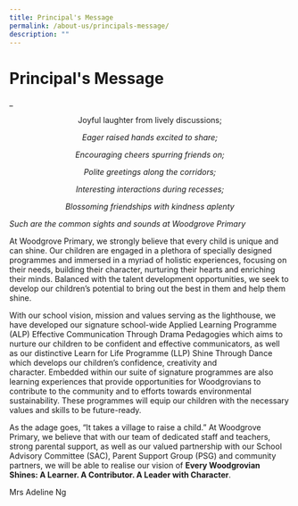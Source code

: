 ```yaml
---
title: Principal's Message
permalink: /about-us/principals-message/
description: ""
---
```

# **Principal's Message**
	
_<center> Joyful laughter from lively discussions; </center>

_<center>Eager raised hands excited to share;</center>_

_<center>Encouraging cheers spurring friends on;</center>_

_<center>Polite greetings along the corridors;</center>_

_<center>Interesting interactions during recesses;</center>_

_<center>Blossoming friendships with kindness aplenty_</center>

_Such are the common sights and sounds at Woodgrove Primary </center>_


At Woodgrove Primary, we strongly believe that every child is unique and can shine. Our children are engaged in a plethora of specially designed programmes and immersed in a myriad of holistic experiences, focusing on their needs, building their character, nurturing their hearts and enriching their minds. Balanced with the talent development opportunities, we seek to develop our children’s potential to bring out the best in them and help them shine.

With our school vision, mission and values serving as the lighthouse, we have developed our signature school-wide Applied Learning Programme (ALP) Effective Communication Through Drama Pedagogies which aims to nurture our children to be confident and effective communicators, as well as our distinctive Learn for Life Programme (LLP) Shine Through Dance which develops our children’s confidence, creativity and character. Embedded within our suite of signature programmes are also learning experiences that provide opportunities for Woodgrovians to contribute to the community and to efforts towards environmental sustainability. These programmes will equip our children with the necessary values and skills to be future-ready.

As the adage goes, “It takes a village to raise a child.” At Woodgrove Primary, we believe that with our team of dedicated staff and teachers, strong parental support, as well as our valued partnership with our School Advisory Committee (SAC), Parent Support Group (PSG) and community partners, we will be able to realise our vision of **Every Woodgrovian Shines: A Learner. A Contributor. A Leader with Character**. 

Mrs Adeline Ng